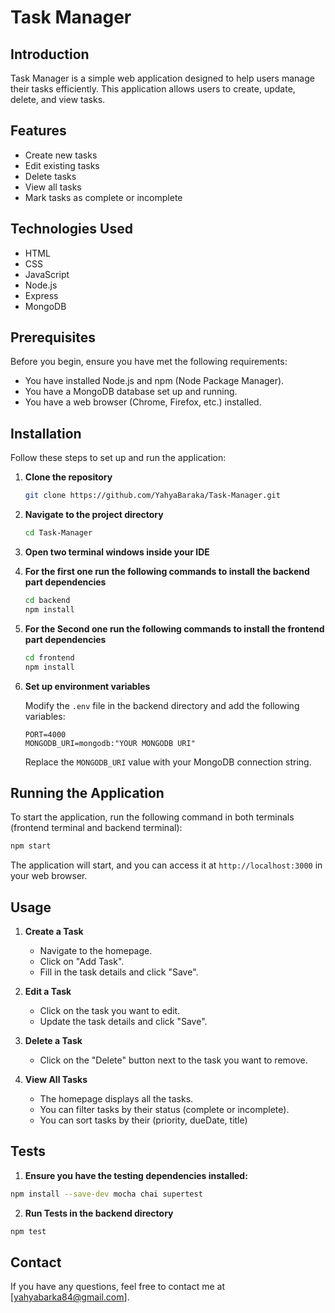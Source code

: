 # Task Manager

## Introduction

Task Manager is a simple web application designed to help users manage their tasks efficiently. This application allows users to create, update, delete, and view tasks.

## Features

- Create new tasks
- Edit existing tasks
- Delete tasks
- View all tasks
- Mark tasks as complete or incomplete

## Technologies Used

- HTML
- CSS
- JavaScript
- Node.js
- Express
- MongoDB

## Prerequisites

Before you begin, ensure you have met the following requirements:

- You have installed Node.js and npm (Node Package Manager).
- You have a MongoDB database set up and running.
- You have a web browser (Chrome, Firefox, etc.) installed.

## Installation

Follow these steps to set up and run the application:

1. **Clone the repository**

   ```bash
   git clone https://github.com/YahyaBaraka/Task-Manager.git
   ```

2. **Navigate to the project directory**

   ```bash
   cd Task-Manager
   ```

3. **Open two terminal windows inside your IDE**

4. **For the first one run the following commands to install the backend part dependencies**

   ```bash
   cd backend
   npm install
   ```
5. **For the Second one run the following commands to install the frontend part dependencies**

   ```bash
   cd frontend
   npm install
   ```

6. **Set up environment variables**

   Modify the `.env` file in the backend directory and add the following variables:

   ```env
   PORT=4000
   MONGODB_URI=mongodb:"YOUR MONGODB URI"
   ```

   Replace the `MONGODB_URI` value with your MongoDB connection string.

## Running the Application

To start the application, run the following command in both terminals (frontend terminal and backend terminal):

```bash
npm start
```

The application will start, and you can access it at `http://localhost:3000` in your web browser.

## Usage

1. **Create a Task**

   - Navigate to the homepage.
   - Click on "Add Task".
   - Fill in the task details and click "Save".

2. **Edit a Task**

   - Click on the task you want to edit.
   - Update the task details and click "Save".

3. **Delete a Task**

   - Click on the "Delete" button next to the task you want to remove.

4. **View All Tasks**

   - The homepage displays all the tasks.
   - You can filter tasks by their status (complete or incomplete).
   - You can sort tasks by their (priority, dueDate, title)
     
## Tests


1. **Ensure you have the testing dependencies installed:**

```bash
npm install --save-dev mocha chai supertest
```

2. **Run Tests in the backend directory**

```bash
npm test
```


## Contact

If you have any questions, feel free to contact me at [yahyabarka84@gmail.com].
